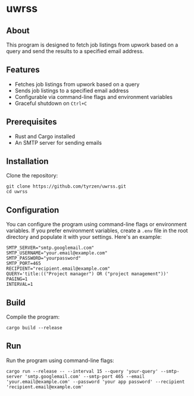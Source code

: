# uwrss

## About

This program is designed to fetch job listings from upwork based on a query and send the results to a specified
email address.

## Features

- Fetches job listings from upwork based on a query
- Sends job listings to a specified email address
- Configurable via command-line flags and environment variables
- Graceful shutdown on `Ctrl+C`

## Prerequisites

- Rust and Cargo installed
- An SMTP server for sending emails

## Installation

Clone the repository:

```shell
git clone https://github.com/tyrzen/uwrss.git
cd uwrss
```

## Configuration

You can configure the program using command-line flags or environment variables. If you prefer environment variables,
create a `.env` file in the root directory and populate it with your settings. Here's an example:

```env
SMTP_SERVER="smtp.googlemail.com"
SMTP_USERNAME="your.email@example.com"
SMTP_PASSWORD="yourpassword"
SMTP_PORT=465
RECIPIENT="recipient.email@example.com"
QUERY='title:(("Project manager") OR ("project management"))'
PAGING=1
INTERVAL=1
```

## Build

Compile the program:

```shell
cargo build --release
```

## Run

Run the program using command-line flags:

```shell
cargo run --release -- --interval 15 --query 'your-query' --smtp-server 'smtp.googlemail.com' --smtp-port 465 --email 'your.email@example.com' --password 'your app password' --recipient 'recipient.email@example.com'
```
